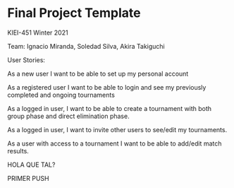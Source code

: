 # Final Project Template

KIEI-451 Winter 2021

Team: Ignacio Miranda, Soledad Silva, Akira Takiguchi

User Stories:

As a new user I want to be able to set up my personal account

As a registered user I want to be able to login and see my previously completed and ongoing tournaments

As a logged in user, I want to be able to create a tournament with both group phase and direct elimination phase.

As a logged in user, I want to invite other users to see/edit my tournaments.

As a user with access to a tournament I want to be able to add/edit match results.

HOLA QUE TAL?

PRIMER PUSH